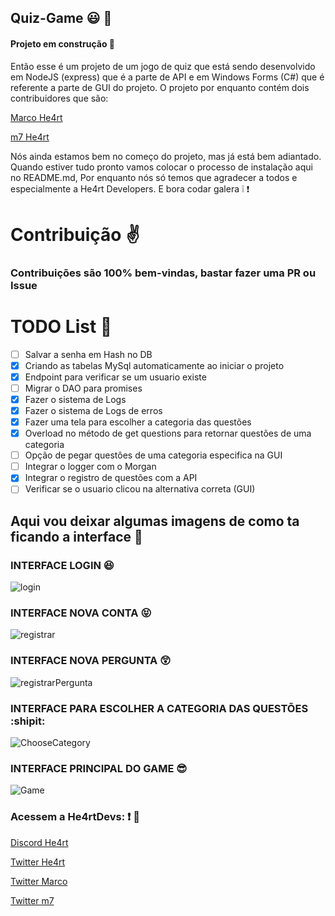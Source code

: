 ## Quiz-Game :smiley: :space_invader:

#### Projeto em construção :hammer:

Então esse é um projeto de um jogo de quiz que está sendo desenvolvido em NodeJS (express) que é a parte de API e em Windows Forms (C#) que é referente a parte de GUI do projeto. O projeto por enquanto contém dois contribuidores que são:

[Marco He4rt](https://github.com/marcopandolfo)

[m7 He4rt](https://github.com/m7Aei)

Nós ainda estamos bem no começo do projeto, mas já está bem adiantado. Quando estiver tudo pronto vamos colocar o processo de instalação aqui no README.md, Por enquanto nós só temos que agradecer a todos e especialmente a He4rt Developers. E bora codar galera :grey_exclamation: :exclamation:

# Contribuição ✌️

### Contribuições são 100% bem-vindas, bastar fazer uma PR ou Issue

# TODO List 🚀

- [ ] Salvar a senha em Hash no DB
- [x] Criando as tabelas MySql automaticamente ao iniciar o projeto
- [x] Endpoint para verificar se um usuario existe
- [ ] Migrar o DAO para promises
- [x] Fazer o sistema de Logs
- [x] Fazer o sistema de Logs de erros
- [x] Fazer uma tela para escolher a categoria das questões
- [x] Overload no método de get questions para retornar questões de uma categoria
- [ ] Opção de pegar questôes de uma categoria especifica na GUI
- [ ] Integrar o logger com o Morgan
- [x] Integrar o registro de questões com a API
- [ ] Verificar se o usuario clicou na alternativa correta (GUI)

## Aqui vou deixar algumas imagens de como ta ficando a interface :running:

### INTERFACE LOGIN :satisfied:

![login](https://user-images.githubusercontent.com/44484286/60316110-b6c71300-993f-11e9-86a5-1cafd9c509d3.PNG)

### INTERFACE NOVA CONTA :stuck_out_tongue_closed_eyes:

![registrar](https://user-images.githubusercontent.com/44484286/60316119-b9296d00-993f-11e9-966e-cf61faee6378.PNG)

### INTERFACE NOVA PERGUNTA :astonished:

![registrarPergunta](https://user-images.githubusercontent.com/44484286/60554528-4d178200-9d0e-11e9-951a-e19dda182d89.PNG)

### INTERFACE PARA ESCOLHER A CATEGORIA DAS QUESTÕES :shipit:

![ChooseCategory](https://user-images.githubusercontent.com/44484286/60594935-6820db00-9d7c-11e9-94ae-8dff62242260.PNG)

### INTERFACE PRINCIPAL DO GAME :sunglasses:

![Game](https://user-images.githubusercontent.com/44484286/60316125-bd558a80-993f-11e9-9316-145b056efe66.PNG)

### Acessem a He4rtDevs: :exclamation: :purple_heart:

[Discord He4rt](https://discord.io/He4rt)

[Twitter He4rt](https://twitter.com/He4rtDevs)

[Twitter Marco](https://twitter.com/lolgamarco2)

[Twitter m7](https://twitter.com/m7Aei_He4rt)
